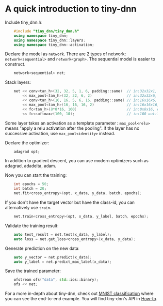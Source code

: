 # A quick introduction to tiny-dnn
Include tiny_dnn.h:

```cpp
    #include "tiny_dnn/tiny_dnn.h"
    using namespace tiny_dnn;
    using namespace tiny_dnn::layers;
    using namespace tiny_dnn::activation;
```

Declare the model as ```network```. There are 2 types of network: ```network<sequential>``` and ```network<graph>```. The sequential model is easier to construct.

```cpp
    network<sequential> net;
```

Stack layers:

```cpp
    net << conv<tan_h>(32, 32, 5, 1, 6, padding::same)  // in:32x32x1, 5x5conv, 6fmaps
        << max_pool<tan_h>(32, 32, 6, 2)                // in:32x32x6, 2x2pooling
        << conv<tan_h>(16, 16, 5, 6, 16, padding::same) // in:16x16x6, 5x5conv, 16fmaps
        << max_pool<tan_h>(16, 16, 16, 2)               // in:16x16x16, 2x2pooling
        << fc<tan_h>(8*8*16, 100)                       // in:8x8x16, out:100
        << fc<softmax>(100, 10);                        // in:100 out:10
```

Some layer takes an activation as a template parameter : ```max_pool<relu>``` means "apply a relu activation after the pooling". if the layer has no successive activation, use ```max_pool<identity>``` instead.

Declare the optimizer:

```cpp
    adagrad opt;
```

In addition to gradient descent, you can use modern optimizers such as adagrad, adadelta, adam.

Now you can start the training:

```cpp
    int epochs = 50;
    int batch = 20;
    net.fit<cross_entropy>(opt, x_data, y_data, batch, epochs);
```

If you don't have the target vector but have the class-id, you can alternatively use ```train```.

```cpp
    net.train<cross_entropy>(opt, x_data, y_label, batch, epochs);
```

Validate the training result:

```cpp
    auto test_result = net.test(x_data, y_label);
    auto loss = net.get_loss<cross_entropy>(x_data, y_data);
```

Generate prediction on the new data:

```cpp
    auto y_vector = net.predict(x_data);
    auto y_label = net.predict_max_label(x_data);
```

Save the trained parameter:

```cpp
    ofstream ofs("data", std::ios::binary);
    ofs << net;
```

For a more in-depth about tiny-dnn, check out [MNIST classification](https://github.com/tiny-dnn/tiny-dnn/tree/master/examples/mnist) where you can see the end-to-end example.
You will find tiny-dnn's API in [How-to](../how_tos/How-Tos.md).
